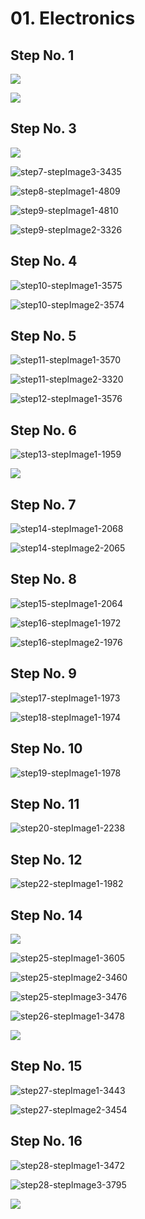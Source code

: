 # 01. Electronics

## Step No. 1

![](https://github.com/IMADE3D/awesome-docs/blob/master/docs/JB-2-Maker-Cold-Docs/assets/electronics/JB2e_electronics-01.jpg)

![](https://github.com/IMADE3D/awesome-docs/blob/master/docs/JB-2-Maker-Cold-Docs/assets/electronics/JB2e_electronics-02.jpg)

## Step No. 3

![](https://github.com/IMADE3D/awesome-docs/blob/master/docs/JB-2-Maker-Cold-Docs/assets/electronics/JB2e_electronics-03.jpg)

![step7-stepImage3-3435](https://d17kynu4zpq5hy.cloudfront.net/igi/imade3d/of1ixKZxA6El4Lu4.medium)

![step8-stepImage1-4809](https://d17kynu4zpq5hy.cloudfront.net/igi/imade3d/cnsYkcGYOWMRU3g1.medium)

![step9-stepImage1-4810](https://d17kynu4zpq5hy.cloudfront.net/igi/imade3d/WOKAVoLm1BOwelSS.medium)

![step9-stepImage2-3326](https://d17kynu4zpq5hy.cloudfront.net/igi/imade3d/iyrYUBrZH1BWSKpg.medium)

## Step No. 4

![step10-stepImage1-3575](https://d17kynu4zpq5hy.cloudfront.net/igi/imade3d/y46vPNBWEAqxXWcG.medium)

![step10-stepImage2-3574](https://d17kynu4zpq5hy.cloudfront.net/igi/imade3d/3DAODb4NDaGVNHVA.medium)

## Step No. 5

![step11-stepImage1-3570](https://d17kynu4zpq5hy.cloudfront.net/igi/imade3d/bVq6yLCCtKF5i3CS.medium)

![step11-stepImage2-3320](https://d17kynu4zpq5hy.cloudfront.net/igi/imade3d/fwKfqFNKeRshRnF4.medium)

![step12-stepImage1-3576](https://d17kynu4zpq5hy.cloudfront.net/igi/imade3d/WrITWLxJjGQPgBlR.medium)

## Step No. 6

![step13-stepImage1-1959](https://d17kynu4zpq5hy.cloudfront.net/igi/imade3d/FHoUHDFhxlVSZQI1.medium)

![](https://github.com/IMADE3D/awesome-docs/blob/master/docs/JB-2-Maker-Cold-Docs/assets/electronics/JB2e_electronics-04.jpg)

## Step No. 7

![step14-stepImage1-2068](https://d17kynu4zpq5hy.cloudfront.net/igi/imade3d/ArwGt4oiohCWvoVD.medium)

![step14-stepImage2-2065](https://d17kynu4zpq5hy.cloudfront.net/igi/imade3d/4kYOWdCYWvbQRMhR.medium)

## Step No. 8

![step15-stepImage1-2064](https://d17kynu4zpq5hy.cloudfront.net/igi/imade3d/tyENbYeem1u3JTQV.medium)

![step16-stepImage1-1972](https://d17kynu4zpq5hy.cloudfront.net/igi/imade3d/r5kJ5qxRHeYTCmlb.medium)

![step16-stepImage2-1976](https://d17kynu4zpq5hy.cloudfront.net/igi/imade3d/VLNRx2pdRw5OYFOZ.medium)

## Step No. 9

![step17-stepImage1-1973](https://d17kynu4zpq5hy.cloudfront.net/igi/imade3d/lGHBTgQsBGrMyTl4.medium)

![step18-stepImage1-1974](https://d17kynu4zpq5hy.cloudfront.net/igi/imade3d/EfdmqmuyKuCqhTTC.medium)

## Step No. 10

![step19-stepImage1-1978](https://d17kynu4zpq5hy.cloudfront.net/igi/imade3d/ZTLpYLkXqbZjhuKn.medium)

## Step No. 11

![step20-stepImage1-2238](https://d17kynu4zpq5hy.cloudfront.net/igi/imade3d/FRemEHEowNP21ZQJ.medium)

## Step No. 12

![step22-stepImage1-1982](https://d17kynu4zpq5hy.cloudfront.net/igi/imade3d/U1bB3lpNtyghDSGA.medium)

## Step No. 14

![](https://github.com/IMADE3D/awesome-docs/blob/master/docs/JB-2-Maker-Cold-Docs/assets/electronics/JB2e_electronics-05.jpg)

![step25-stepImage1-3605](https://d17kynu4zpq5hy.cloudfront.net/igi/imade3d/JkifcpNbVEXPvuUw.medium)

![step25-stepImage2-3460](https://d17kynu4zpq5hy.cloudfront.net/igi/imade3d/KBGlyIHxecnocp2r.medium)

![step25-stepImage3-3476](https://d17kynu4zpq5hy.cloudfront.net/igi/imade3d/tB5hGqVnYqZEiKZ2.medium)

![step26-stepImage1-3478](https://d17kynu4zpq5hy.cloudfront.net/igi/imade3d/GbsN1oMvQmdBqgLp.medium)

![](https://github.com/IMADE3D/awesome-docs/blob/master/docs/JB-2-Maker-Cold-Docs/assets/electronics/JB2e_electronics-06.jpg)

## Step No. 15

![step27-stepImage1-3443](https://d17kynu4zpq5hy.cloudfront.net/igi/imade3d/BlsveVhhmHbyZUXj.medium)

![step27-stepImage2-3454](https://d17kynu4zpq5hy.cloudfront.net/igi/imade3d/vXQvJDQrbKUa2ZQw.medium)

## Step No. 16

![step28-stepImage1-3472](https://d17kynu4zpq5hy.cloudfront.net/igi/imade3d/APXIKaHNkW4ub4iJ.medium)

![step28-stepImage3-3795](https://d17kynu4zpq5hy.cloudfront.net/igi/imade3d/HsFK14Z1VGe5lvpT.medium)

![](https://github.com/IMADE3D/awesome-docs/blob/master/docs/JB-2-Maker-Cold-Docs/assets/electronics/JB2e_electronics-07.jpg)
